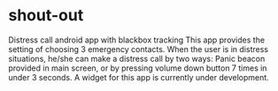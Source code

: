 # shout-out
Distress call android app with blackbox tracking
This app provides the setting of choosing 3 emergency contacts. When the user is in distress situations, he/she can make a distress call 
by two ways: Panic beacon provided in main screen, or by pressing volume down button 7 times in under 3 seconds.
A widget for this app is currently under development.
